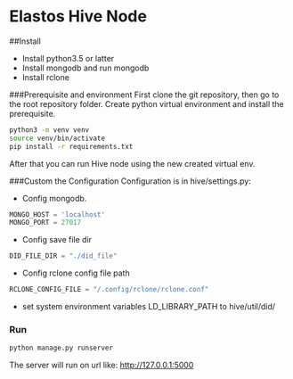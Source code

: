 # Elastos Hive Node

##Install
* Install python3.5 or latter
* Install mongodb and run mongodb
* Install rclone

###Prerequisite and environment
First clone the git repository, then go to the root repository folder.
Create python virtual environment and install the prerequisite.

```bash
python3 -m venv venv
source venv/bin/activate
pip install -r requirements.txt
```

After that you can run Hive node using the new created virtual env.

###Custom the Configuration
Configuration is in hive/settings.py:

* Config mongodb. 
```python
MONGO_HOST = 'localhost'
MONGO_PORT = 27017
```

* Config save file dir 
```python
DID_FILE_DIR = "./did_file"
```

* Config rclone config file path
```python
RCLONE_CONFIG_FILE = "/.config/rclone/rclone.conf"
```

* set system environment variables LD_LIBRARY_PATH to hive/util/did/

### Run
```bash
python manage.py runserver
```

The server will run on url like: http://127.0.0.1:5000
